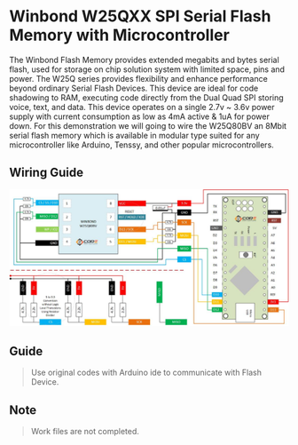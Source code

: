 # Winbond W25QXX SPI Serial Flash Memory with Microcontroller

The Winbond Flash Memory provides extended megabits and bytes serial flash, used for storage on chip solution system with limited space, pins and power. The W25Q series provides flexibility and enhance performance beyond ordinary Serial Flash Devices. This device are ideal for code shadowing to RAM, executing code directly from the Dual Quad SPI storing voice, text, and data. This device operates on a single 2.7v ~ 3.6v power supply with current consumption as low as 4mA active & 1uA for power down. For this demonstration we will going to wire the W25Q80BV an 8Mbit serial flash memory which is available in modular type suited for any microcontroller like Arduino, Tenssy, and other popular microcontrollers.

## Wiring Guide
![This is an image](https://raw.githubusercontent.com/pradeeplogu0/Winbond-W25QXX-SPI-Serial-Flash-Memory-with-Microcontroller/master/windbond-spi-flash-memory-W25Q80BV-8bit-storage-wiring-guide.jpg)

## Guide
> Use original codes with Arduino ide to communicate with Flash Device.

## Note
> Work files are not completed.
